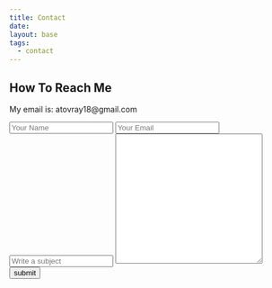 ```yaml
---
title: Contact
date:
layout: base
tags:
  - contact
---
```

<section class="contact" id="contact">
  <div class="contact-form">
    <h2>How To Reach Me</h2>
    <p>My email is: atovray18@gmail.com</p>
    <form action="/thank-you" netlify>
      <input type="" placeholder="Your Name">
      <input type="email" name="" placeholder="Your Email" value="">
      <input type="text" name="" id="" placeholder="Write a subject" value="">
      <textarea name="name" rows="15" cols="30" placeholder=""></textarea>
      <input type="Submit" name="" value="submit" class="send">
    </form>

  </div>

</section>
